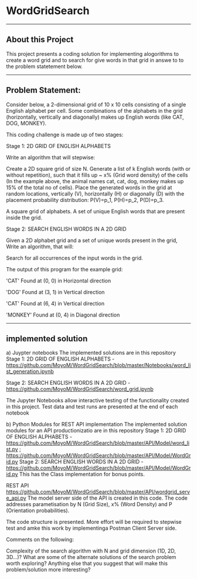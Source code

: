 # WordGridSearch
-------------------------
About this Project
-------------------------
This project presents a coding solution for implementing alogorithms to create a word grid and to search for give words in that grid in answe to to
the problem statetement below.

-------------------------
Problem Statement:
-------------------------

Consider below, a 2-dimensional grid of 10 x 10 cells consisting of a single English alphabet per cell. Some combinations of the alphabets in the grid (horizontally, vertically and diagonally) makes up English words (like CAT, DOG, MONKEY).


This coding challenge is made up of two stages:

Stage 1: 2D GRID OF ENGLISH ALPHABETS

Write an algorithm that will stepwise:


Create a 2D square grid of size N.
Generate a list of k English words (with or without repetition), such that it fills up ~ x% (Grid word density) of the cells (In the example above, the animal names cat, cat, dog, monkey makes up 15% of the total no of cells).
Place the generated words in the grid at random locations, vertically (V), horizontally (H) or diagonally (D) with the placement probability distribution: P(V)=p_1, P(H)=p_2, P(D)=p_3.

A square grid of alphabets.
A set of unique English words that are present inside the grid.


Stage 2: SEARCH ENGLISH WORDS IN A 2D GRID

Given a 2D alphabet grid and a set of unique words present in the grid, Write an algorithm, that will:

Search for all occurrences of the input words in the grid.

The output of this program for the example grid:

'CAT' Found at (0, 0) in Horizontal direction

'DOG' Found at (3, 1) in Vertical direction

'CAT' Found at (6, 4) in Vertical direction

'MONKEY' Found at (0, 4) in Diagonal direction

------------------------------------------------
implemented solution
------------------------------------------------
a) Juypter notebooks
The implemented solutions are in this repository
Stage 1: 2D GRID OF ENGLISH ALPHABETS -
https://github.com/MoyoM/WordGridSearch/blob/master/Notebooks/word_list_generation.ipynb

Stage 2: SEARCH ENGLISH WORDS IN A 2D GRID - 
https://github.com/MoyoM/WordGridSearch/word_grid.ipynb

The Jupyter Notebooks allow interactive testing of the functionality created in this project. Test data and test runs
are presented at the end of each notebook


b) Python Modules for REST API implementation
The implemented solution modules for an API productionizatio are in this repository
Stage 1: 2D GRID OF ENGLISH ALPHABETS - 
https://github.com/MoyoM/WordGridSearch/blob/master/API/Model/word_list.py ;
https://github.com/MoyoM/WordGridSearch/blob/master/API/Model/WordGrid.py
Stage 2: SEARCH ENGLISH WORDS IN A 2D GRID -
https://github.com/MoyoM/WordGridSearch/blob/master/API/Model/WordGrid.py
This has the Class implementation for bonus points.

REST API
https://github.com/MoyoM/WordGridSearch/blob/master/API/wordgrid_serve_api.py
The model server side of the API is created in this code. The code addresses parametisation by N (Grid Size),
x% (Word Density) and P (Orientation probabilities).

The code structure is presented. More effort will be required to stepwise test and amke this work by implementinga
Postman Client Server side.

Comments on the following:


Complexity of the search algorithm with N and grid dimension (1D, 2D, 3D...)?
What are some of the alternate solutions of the search problem worth exploring?
Anything else that you suggest that will make this problem/solution more interesting?
